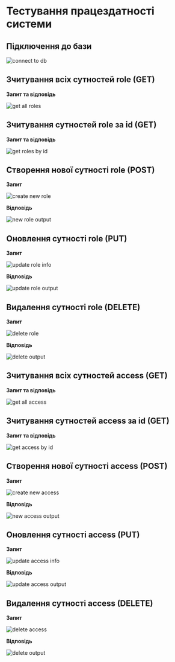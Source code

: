 # Тестування працездатності системи
## Підключення до бази

![connect to db](./connection.png)

## Зчитування всіх сутностей role (GET)

**Запит та відповідь**

![get all roles](./routes_role/getAllRole.png)

## Зчитування сутностей role за id (GET) 

**Запит та відповідь** 

![get roles by id](./routes_role/getByIdRole.png)

## Створення нової сутності role (POST)

**Запит**

![create new role](./routes_role/postRole.png)

**Відповідь**

![new role output](./routes_role/postCheckRole.png)

## Оновлення сутності role (PUT)

**Запит**

![update role info](./routes_role/putRole.png)

**Відповідь**

![update role output](./routes_role/putCheckRole.png)

## Видалення сутності role (DELETE)

**Запит**

![delete role](./routes_role/deleteRole.png)

**Відповідь**

![delete output](./routes_role/deleteCheckRole.png)


## Зчитування всіх сутностей access (GET)

**Запит та відповідь**

![get all access](./routes_access/getAccess.png)

## Зчитування сутностей access за id (GET)

**Запит та відповідь**

![get access by id](./routes_access/getByIdAccess.png)

## Створення нової сутності access (POST)

**Запит**

![create new access](./routes_access/postAccess.png)

**Відповідь**

![new access output](./routes_access/postCheckAccess.png)

## Оновлення сутності access (PUT)

**Запит**

![update access info](./routes_access/putAccess.png)

**Відповідь**

![update access output](./routes_access/putCheckAccess.png)

## Видалення сутності access (DELETE)

**Запит**

![delete access](./routes_access/deleteAccess.png)

**Відповідь**

![delete output](./routes_access/deleteCheckAccess.png)

